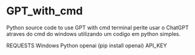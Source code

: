 # GPT_with_cmd
Python source code to use GPT with cmd terminal
perite usar o ChatGPT atraves do cmd do windows utilizando um codigo em python simples.

REQUESTS
Windows
Python
openai (pip install openai)
API_KEY
